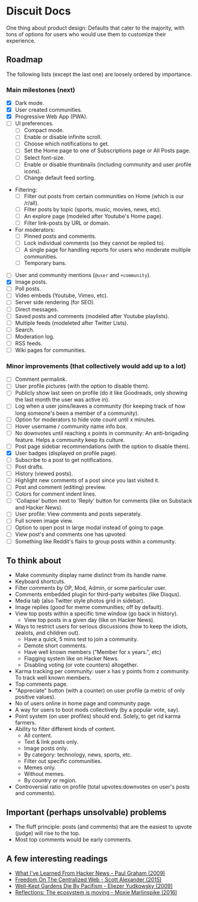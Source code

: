 # Discuit Docs

One thing about product design: Defaults that cater to the majority, with tons 
of options for users who would use them to customize their experience.

## Roadmap

The following lists (except the last one) are loosely ordered by importance. 

### Main milestones (next)

- [x] Dark mode.
- [x] User created communities.
- [X] Progressive Web App (PWA).
- [ ] UI preferences.
	- [ ] Compact mode.
	- [ ] Enable or disable infinite scroll. 
	- [ ] Choose which notifications to get.
	- [ ] Set the Home page to one of Subscriptions page or All Posts page.
	- [ ] Select font-size.
	- [ ] Enable or disable thumbnails (including community and user profile icons).
    - [ ] Change default feed sorting.
- Filtering:
	- [ ] Filter out posts from certain communities on Home (which is our /r/all).
	- [ ] Filter posts by topic (sports, music, movies, news, etc).
	- [ ] An explore page (modeled after Youtube's Home page).
    - [ ] Filter link-posts by URL or domain.
- For moderators:
	- [ ] Pinned posts and comments.
	- [ ] Lock individual comments (so they cannot be replied to).
	- [ ] A single page for handling reports for users who moderate multiple 
      communities. 
	- [ ] Temporary bans.
- [ ] User and community mentions (`@user` and `+community`).
- [X] Image posts.
- [ ] Poll posts.
- [ ] Video embeds (Youtube, Vimeo, etc).
- [ ] Server side rendering (for SEO).
- [ ] Direct messages.
- [ ] Saved posts and comments (modeled after Youtube playlists).
- [ ] Multiple feeds (modeleted after Twitter Lists).
- [ ] Search.
- [ ] Moderation log.
- [ ] RSS feeds.
- [ ] Wiki pages for communities.

### Minor improvements (that collectively would add up to a lot)

- [ ] Comment permalink.
- [ ] User profile pictures (with the option to disable them).
- [ ] Publicly show last seen on profile (do it like Goodreads, only showing the 
  last month the user was active in).
- [ ] Log when a user joins/leaves a community (for keeping track of how long 
  someone's been a member of a community).
- [ ] Option for moderators to hide vote count until x minutes.
- [ ] Hover username / community name info box.
- [ ] No downvotes until reaching x points in community: An anti-brigading 
  feature. Helps a community keep its culture.
- [ ] Post page sidebar recommendations (with the option to disable them).
- [X] User badges (displayed on profile page).
- [ ] Subscribe to a post to get notifications.
- [ ] Post drafts.
- [ ] History (viewed posts).
- [ ] Highlight new comments of a post since you last visited it.
- [ ] Post and comment (editing) preview.
- [ ] Colors for comment indent lines.
- [ ] 'Collapse' button next to 'Reply' button for comments (like on Substack and 
  Hacker News).
- [ ] User profile: View comments and posts seperately.
- [ ] Full screen image view.
- [ ] Option to open post in large modal instead of going to page.
- [ ] View post's and comments one has upvoted.
- [ ] Something like Reddit's flairs to group posts within a community.

## To think about

- Make community display name distinct from its handle name.
- Keyboard shortcuts.
- Filter comments by OP, Mod, Admin, or some particular user.
- Comments embedded plugin for third-party websites (like Disqus).
- Media tab (also Twitter style photos grid in sidebar).
- Image replies (good for meme communities; off by default).
- View top posts within a specific time window (go back in history).
    - View top posts in a given day (like on Hacker News).
- Ways to restrict users for serious discussions (how to
  keep the idiots, zealots, and children out).
    - Have a quick, 5 mins test to join a community.
    - Demote short comments.
    - Have well known members ("Member for x years.", etc)
    - Flagging system like on Hacker News.
    - Disabling voting (or vote counters) altogether.
- Karma tracking per community: user x has y points from z community. To track 
  well known members.
- Top comments page.
- "Appreciate" button (with a counter) on user profile (a metric of only 
  positive values).
- No of users online in home page and community page.
- A way for users to boot mods collectively (by a popular vote, say).
- Point system (on user profiles) should end. Solely, to get rid karma farmers.
- Ability to filter different kinds of content.
    - All content.
    - Text & link posts only.
    - Image posts only.
    - By category: technology, news, sports, etc.
    - Filter out specific communities.
    - Memes only.
    - Without memes.
    - By country or region.
- Controversial ratio on profile (total upvotes:downvotes on user's posts and 
  comments).

## Important (perhaps unsolvable) problems

- The fluff principle: posts (and comments) that are the easiest to upvote 
  (judge) will rise to the top.
- Most top comments would be early comments.

## A few interesting readings

- [What I've Learned From Hacker News - Paul Graham 
  (2009)](http://www.paulgraham.com/hackernews.html)
- [Freedom On The Centralized Web - Scott Alexander 
  (2015)](https://slatestarcodex.com/2015/07/22/freedom-on-the-centralized-web/)
- [Well-Kept Gardens Die By Pacifism - Eliezer Yudkowsky 
  (2009)](https://www.lesswrong.com/posts/tscc3e5eujrsEeFN4/well-kept-gardens-die-by-pacifism)
- [Reflections: The ecosystem is moving - Moxie 
  Marlinspike (2016)](https://signal.org/blog/the-ecosystem-is-moving/)

